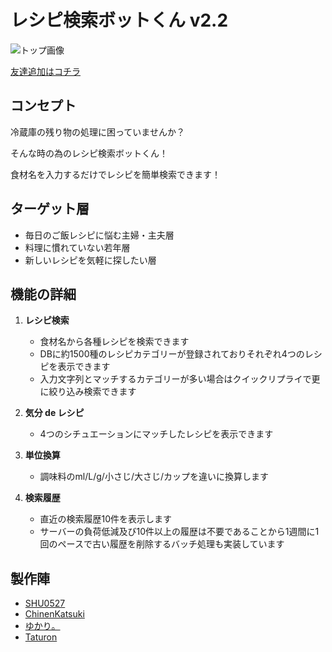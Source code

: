 # レシピ検索ボットくん v2.2
![トップ画像](images/line_de_recipe.png)

[友達追加はコチラ](https://line.me/R/ti/p/@774hxoph)

## コンセプト
冷蔵庫の残り物の処理に困っていませんか？

そんな時の為のレシピ検索ボットくん！

食材名を入力するだけでレシピを簡単検索できます！

## ターゲット層
- 毎日のご飯レシピに悩む主婦・主夫層
- 料理に慣れていない若年層
- 新しいレシピを気軽に探したい層

## 機能の詳細

1. **レシピ検索**
	- 食材名から各種レシピを検索できます
	- DBに約1500種のレシピカテゴリーが登録されておりそれぞれ4つのレシピを表示できます
	- 入力文字列とマッチするカテゴリーが多い場合はクイックリプライで更に絞り込み検索できます

2. **気分 de レシピ**
	- 4つのシチュエーションにマッチしたレシピを表示できます

3. **単位換算**
	- 調味料のml/L/g/小さじ/大さじ/カップを違いに換算します

4. **検索履歴**
	- 直近の検索履歴10件を表示します
	- サーバーの負荷低減及び10件以上の履歴は不要であることから1週間に1回のペースで古い履歴を削除するバッチ処理も実装しています

## 製作陣
- [SHU0527](https://github.com/SHU0527)
- [ChinenKatsuki](https://github.com/ChinenKatsuki)
- [ゆかり。](https://github.com/Kobayashi-Yukari)
- [Taturon](https://github.com/Taturon)

